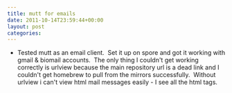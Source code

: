 ```yaml
---
title: mutt for emails
date: 2011-10-14T23:59:44+00:00
layout: post
categories:
---
```

  * Tested mutt as an email client.  Set it up on spore and got it working with gmail & biomail accounts.  The only thing I couldn't get working correctly is urlview because the main repository url is a dead link and I couldn't get homebrew to pull from the mirrors successfully.  Without urlview i can't view html mail messages easily - I see all the html tags.
